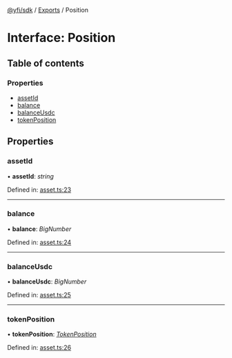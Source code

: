 [@yfi/sdk](../README.md) / [Exports](../modules.md) / Position

# Interface: Position

## Table of contents

### Properties

- [assetId](position.md#assetid)
- [balance](position.md#balance)
- [balanceUsdc](position.md#balanceusdc)
- [tokenPosition](position.md#tokenposition)

## Properties

### assetId

• **assetId**: *string*

Defined in: [asset.ts:23](https://github.com/yearn/yearn-sdk/blob/92195f7/src/asset.ts#L23)

___

### balance

• **balance**: *BigNumber*

Defined in: [asset.ts:24](https://github.com/yearn/yearn-sdk/blob/92195f7/src/asset.ts#L24)

___

### balanceUsdc

• **balanceUsdc**: *BigNumber*

Defined in: [asset.ts:25](https://github.com/yearn/yearn-sdk/blob/92195f7/src/asset.ts#L25)

___

### tokenPosition

• **tokenPosition**: [*TokenPosition*](tokenposition.md)

Defined in: [asset.ts:26](https://github.com/yearn/yearn-sdk/blob/92195f7/src/asset.ts#L26)
